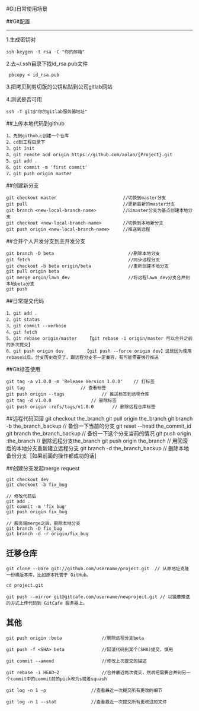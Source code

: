 #Git日常使用场景

##Git配置

***

1.生成密钥对

	ssh-keygen -t rsa -C "你的邮箱"

2.去~/.ssh目录下找id_rsa.pub文件

	 pbcopy < id_rsa.pub

3.把拷贝到剪切版的公钥粘贴到公司gitlab网站

4.测试是否可用  
  
	ssh -T git@"你的gitlab服务器地址"


##上传本地代码到github

	1、先到github上创建一个仓库
	2、cd到工程目录下
	3、git init
	4、git remote add origin https://github.com/aolan/{Project}.git
	5、git add .
	6、git commit -m 'first commit'
	7、git push origin master

##创建新分支

	git checkout master							//切换到master分支
	git pull									//更新最新的master分支
	git branch <new-local-branch-name>			//以master分支为基点创建本地分支
	git checkout <new-local-branch-name>		//切换到本地新分支
	git push origin <new-local-branch-name>		//推送到远程
	
	
	
##合并个人开发分支到主开发分支

	git branch -D beta                            //删除本地分支
	git fetch                                     //同步远程分支       
	git checkout -b beta origin/beta              //重新创建本地分支
	git pull origin beta					
	git merge orgin/lawn_dev                      //将远程lawn_dev分支合并到本地beta分支
	git push


##日常提交代码

	1、git add .
	2、git status
	3、git commit --verbose
	4、git fetch
	5、git rebase origin/master    【git rebase -i origin/master 可以合并之前的多次提交】
	6、git push origin dev    ﻿    ﻿【git push --force origin dev】这是因为使用rebase以后，分支历史改变了，跟远程分支不一定兼容，有可能需要强行推送

##Git标签使用

	git tag -a v1.0.0 -m 'Release Version 1.0.0'    // 打标签
	git tag 					// 查看标签
	git push origin --tags				// 推送标签到远程仓库
	git tag -d v1.0.0				// 删除标签
	git push origin :refs/tags/v1.0.0		// 删除远程仓库标签

##远程代码回滚
	git checkout the_branch
	git pull origin the_branch
	git branch -b the_branch_backup 		// 备份一下当前的分支
	git reset --head the_commit_id 
	git branch the_branch_backup 			// 备份一下这个分支当前的情况
	git push origin :the_branch 			// 删除远程分支the_branch
	git push origin the_branch 			// 用回滚后的本地分支重新建立远程分支
	git branch -d the_branch_backup			// 删除本地备份分支［如果前面的操作都成功的话］
	
##创建分支发起merge request

	git checkout dev
	git checkout -b fix_bug
	
	// 修改代码后
	git add .
	git commit -m 'fix bug'
	git push origin fix_bug
	
	// 服务端merge之后，删除本地分支
	git branch -D fix_bug
	git branch -d -r origin/fix_bug

## 迁移仓库
	
	git clone --bare git://github.com/username/project.git	// 从原地址克隆一份裸版本库，比如原本托管于 GitHub。

	cd project.git
	
	git push --mirror git@gitcafe.com/username/newproject.git // 以镜像推送的方式上传代码到 GitCafe 服务器上。

## 其他
	git push origin :beta				//删除远程分支beta
	
	git push -f <SHA> beta				//回滚代码到某个(SHA)提交，慎用
	
	git commit --amend			       	//修改上次提交的描述
	
	git rebase -i HEAD~2				//合并最近两次提交，然后把需要合并到另一个commit中的commit前的pick改为s或者squash
	
	git log -n 1 -p 				//查看最近一次提交所有更改的细节
	
	git log -n 1 --stat				//查看最近一次提交所有更改过的文件
